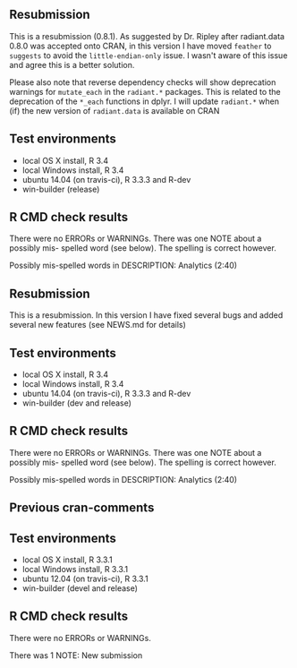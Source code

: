 ## Resubmission

This is a resubmission (0.8.1). As suggested by Dr. Ripley after radiant.data 
0.8.0 was accepted onto CRAN, in this version I have moved `feather` to 
`suggests` to avoid the `little-endian-only` issue. I wasn't aware of this issue 
and agree this is a better solution.

Please also note that reverse dependency checks will show  deprecation  warnings 
for `mutate_each` in the `radiant.*` packages. This is related to the 
deprecation of the `*_each` functions in dplyr. I will update `radiant.*` when 
(if) the new version of `radiant.data` is available on CRAN

## Test environments

* local OS X install, R 3.4
* local Windows install, R 3.4
* ubuntu 14.04 (on travis-ci), R 3.3.3 and R-dev
* win-builder (release)

## R CMD check results

There were no ERRORs or WARNINGs. There was one NOTE about a possibly mis-
spelled word (see below). The spelling is correct however.

Possibly mis-spelled words in DESCRIPTION:
  Analytics (2:40)

## Resubmission

This is a resubmission. In this version I have fixed several bugs and added 
several new features (see NEWS.md for details)

## Test environments

* local OS X install, R 3.4
* local Windows install, R 3.4
* ubuntu 14.04 (on travis-ci), R 3.3.3 and R-dev
* win-builder (dev and release)

## R CMD check results

There were no ERRORs or WARNINGs. There was one NOTE about a possibly mis-
spelled word (see below). The spelling is correct however.

Possibly mis-spelled words in DESCRIPTION:
  Analytics (2:40)

## Previous cran-comments

## Test environments

* local OS X install, R 3.3.1
* local Windows install, R 3.3.1
* ubuntu 12.04 (on travis-ci), R 3.3.1
* win-builder (devel and release)

## R CMD check results
There were no ERRORs or WARNINGs.

There was 1 NOTE: New submission

